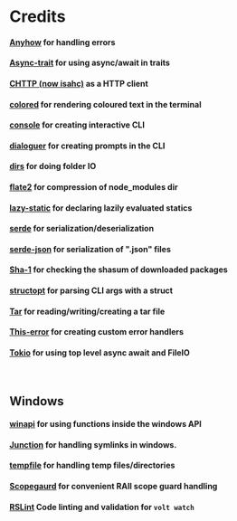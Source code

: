 # Credits

#### <a href="https://github.com/dtolnay/anyhow">Anyhow</a> for handling errors

#### <a href="https://github.com/dtolnay/async-trait">Async-trait</a> for using async/await in traits

#### <a href="https://github.com/sagebind/isahc">CHTTP (now isahc)</a> as a HTTP client

#### <a href="https://github.com/mackwic/colored">colored</a> for rendering coloured text in the terminal

#### <a href="https://github.com/mitsuhiko/console">console</a> for creating interactive CLI

#### <a href="https://github.com/mitsuhiko/dialoguer">dialoguer</a> for creating prompts in the CLI

#### <a href="https://github.com/dirs-dev/dirs-rs">dirs</a> for doing folder IO

#### <a href="https://github.com/rust-lang/flate2-rs">flate2</a> for compression of node_modules dir

#### <a href="https://github.com/rust-lang-nursery/lazy-static.rs">lazy-static</a> for declaring lazily evaluated statics

#### <a href="https://github.com/serde-rs/serde">serde</a> for serialization/deserialization

#### <a href="https://github.com/serde-rs/json">serde-json</a> for serialization of ".json" files

#### <a href="https://github.com/RustCrypto/hashes">Sha-1</a> for checking the shasum of downloaded packages

#### <a href="https://github.com/TeXitoi/structopt">structopt</a> for parsing CLI args with a struct

#### <a href="https://github.com/alexcrichton/tar-rs">Tar</a> for reading/writing/creating a tar file

#### <a href="https://github.com/dtolnay/thiserror">This-error</a> for creating custom error handlers

#### <a href="https://github.com/tokio-rs/tokio">Tokio</a> for using top level async await and FileIO

<br />

## Windows

#### <a href="https://github.com/retep998/winapi-rs">winapi</a> for using functions inside the windows API

#### <a href="https://github.com/lzutao/junction">Junction</a> for handling symlinks in windows.

#### <a href="https://github.com/Stebalien/tempfile">tempfile</a> for handling temp files/directories

#### <a href="https://github.com/bluss/scopeguard">Scopegaurd</a> for convenient RAII scope guard handling

#### <a href="https://github.com/rslint/rslint">RSLint</a> Code linting and validation for `volt watch`
